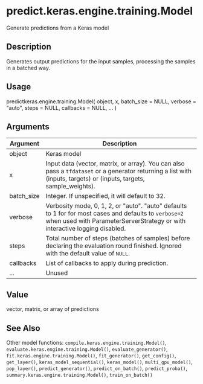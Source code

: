 # predict.keras.engine.training.Model


Generate predictions from a Keras model




## Description

Generates output predictions for the input samples, processing the samples in
a batched way.





## Usage

predictkeras.engine.training.Model(
  object,
  x,
  batch_size = NULL,
  verbose = "auto",
  steps = NULL,
  callbacks = NULL,
  ...
)





## Arguments


Argument      |Description
------------- |----------------
object | Keras model
x | Input data (vector, matrix, or array). You can also pass a ``tfdataset`` or a generator returning a list with (inputs, targets) or (inputs, targets, sample_weights).
batch_size | Integer. If unspecified, it will default to 32.
verbose | Verbosity mode, 0, 1, 2, or "auto". "auto" defaults to 1 for for most cases and defaults to ``verbose=2`` when used with ParameterServerStrategy or with interactive logging disabled.
steps | Total number of steps (batches of samples) before declaring the evaluation round finished. Ignored with the default value of ``NULL``.
callbacks | List of callbacks to apply during prediction.
... | Unused





## Value

vector, matrix, or array of predictions






## See Also

Other model functions: 
`compile.keras.engine.training.Model()`,
`evaluate.keras.engine.training.Model()`,
`evaluate_generator()`,
`fit.keras.engine.training.Model()`,
`fit_generator()`,
`get_config()`,
`get_layer()`,
`keras_model_sequential()`,
`keras_model()`,
`multi_gpu_model()`,
`pop_layer()`,
`predict_generator()`,
`predict_on_batch()`,
`predict_proba()`,
`summary.keras.engine.training.Model()`,
`train_on_batch()`



